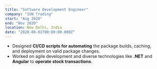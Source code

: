 ```yaml
---
title: "Software Development Engineer"
company: "ION Trading"
start: "Aug 2020"
end: "Nov 2020"
location: New Delhi, India
date: "2020-08-01T00:00:00.000Z"
---
```


- Designed **CI/CD scripts for automating** the package builds, caching, and deployment on valid package changes.
- Worked on agile development and diverse technologies like **.NET** and **Angular** to **operate stock transactions**.
